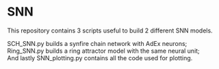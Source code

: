 # SNN

This repository contains 3 scripts useful to build 2 different SNN models.

SCH_SNN.py builds a synfire chain network with AdEx neurons;  <br />
Ring_SNN.py builds a ring attractor model with the same neural unit;  <br />
And lastly SNN_plotting.py contains all the code used for plotting.

